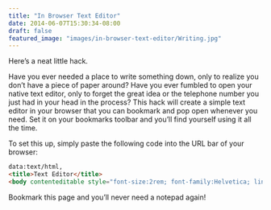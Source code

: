 ```yaml
---
title: "In Browser Text Editor"
date: 2014-06-07T15:30:34-08:00
draft: false
featured_image: "images/in-browser-text-editor/Writing.jpg"
---
```


Here’s a neat little hack.

Have you ever needed a place to write something down, only to realize you don’t have a piece of paper around? Have you ever fumbled to open your native text editor, only to forget the great idea or the telephone number you just had in your head in the process? This hack will create a simple text editor in your browser that you can bookmark and pop open whenever you need. Set it on your bookmarks toolbar and you’ll find yourself using it all the time.

To set this up, simply paste the following code into the URL bar of your browser:

```html
data:text/html,
<title>Text Editor</title>
<body contenteditable style="font-size:2rem; font-family:Helvetica; line-height:1.4; max-width:60rem; margin:0 auto; padding:4rem;">
```

Bookmark this page and you’ll never need a notepad again!
